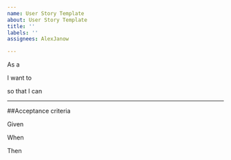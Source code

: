 ```yaml
---
name: User Story Template
about: User Story Template
title: ''
labels: ''
assignees: AlexJanow

---
```


As a <type of user>

I want to <perform some task>

so that I can <achieve some goal>

_________________

##Acceptance criteria

Given <some context>

When <some action is carried out>

Then <a set of observable outcomes should occur>
